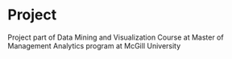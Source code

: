 # Project

Project part of Data Mining and Visualization Course at Master of Management Analytics program at McGill University
